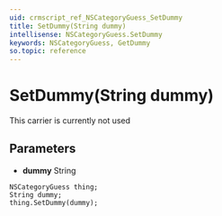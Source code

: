 ```yaml
---
uid: crmscript_ref_NSCategoryGuess_SetDummy
title: SetDummy(String dummy)
intellisense: NSCategoryGuess.SetDummy
keywords: NSCategoryGuess, GetDummy
so.topic: reference
---
```


# SetDummy(String dummy)

This carrier is currently not used

## Parameters

* **dummy** String

```crmscript
NSCategoryGuess thing;
String dummy;
thing.SetDummy(dummy);
```

